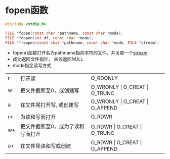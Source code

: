 # fopen函数

```c
#include <stdio.h>

FILE *fopen(const char *pathname, const char *mode);
FILE *fdopen(int df, const char *mode);
FILE *freopen(const char *pathname, const char *mode, FILE *stream);
```

- fopen()函数打开名为pathname指向字符的文件，并关联一个[stream](linux-io-stream.md)
- 成功返回文件指针， 失败返回NULL
- mode指定读写方式

<table>
  <tr>
    <td>r</td>
    <td>打开读</td>
    <td>O_RDONLY</td>
  </tr>
  <tr>
    <td>w</td>
    <td>把文件截断至0，或创建写</td>
    <td>O_WRONLY | O_CREAT |  O_TRUNC</td>
  </tr>
  <tr>
    <td>a</td>
    <td>在文件尾打开写, 或创建写</td>
    <td>O_WRONLY | O_CREAT |  O_APPEND</td>
  </tr>
  <tr>
    <td>r+</td>
    <td>为读和写而打开</td>
    <td>O_RDWR</td>
  </tr>
  <tr>
    <td>w+</td>
    <td>把文件截断至0，或为了读和写而打开</td>
    <td>O_RDWR | O_CREAT | O_TRUNC</td>
  </tr>
  <tr>
    <td>a+</td>
    <td>在文件尾读和写或创建</td>
    <td>O_RDWR | O_CREAT | O_APPEND</td>
  </tr>
</table>
